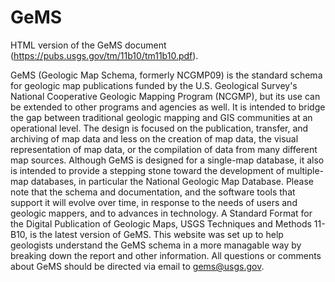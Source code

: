 # GeMS
HTML version of the GeMS document (https://pubs.usgs.gov/tm/11b10/tm11b10.pdf).

GeMS (Geologic Map Schema, formerly NCGMP09) is the standard schema for geologic map publications funded by the U.S. Geological Survey's National Cooperative Geologic Mapping Program (NCGMP), but its use can be extended to other programs and agencies as well. It is intended to bridge the gap between traditional geologic mapping and GIS communities at an operational level. The design is focused on the publication, transfer, and archiving of map data and less on the creation of map data, the visual representation of map data, or the compilation of data from many different map sources. Although GeMS is designed for a single-map database, it also is intended to provide a stepping stone toward the development of multiple-map databases, in particular the National Geologic Map Database. Please note that the schema and documentation, and the software tools that support it will evolve over time, in response to the needs of users and geologic mappers, and to advances in technology. A Standard Format for the Digital Publication of Geologic Maps, USGS Techniques and Methods 11-B10, is the latest version of GeMS. This website was set up to help geologists understand the GeMS schema in a more managable way by breaking down the report and other information. All questions or comments about GeMS should be directed via email to gems@usgs.gov.
